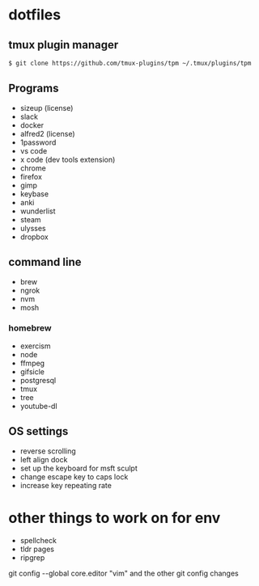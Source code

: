 # dotfiles

## tmux plugin manager

```sh
$ git clone https://github.com/tmux-plugins/tpm ~/.tmux/plugins/tpm
```
## Programs
* sizeup (license)
* slack
* docker
* alfred2 (license)
* 1password
* vs code
* x code (dev tools extension)
* chrome
* firefox
* gimp
* keybase
* anki
* wunderlist
* steam
* ulysses
* dropbox

## command line
* brew
* ngrok
* nvm
* mosh

### homebrew
* exercism
* node
* ffmpeg
* gifsicle
* postgresql
* tmux
* tree
* youtube-dl
 
## OS settings
* reverse scrolling
* left align dock
* set up the keyboard for msft sculpt
* change escape key to caps lock
* increase key repeating rate

# other things to work on for env
* spellcheck
* tldr pages
* ripgrep

git config --global core.editor "vim"
and the other git config changes
